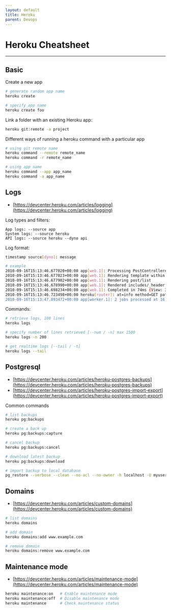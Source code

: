 ```yaml
---
layout: default
title: Heroku
parent: Devops
---
```


# Heroku Cheatsheet

---

## Basic

Create a new app

```sh
# generate random app name
heroku create

# specify app name
heroku create foo
```

Link a folder with an existing Heroku app:

```sh
heroku git:remote -a project
```

Different ways of running a heroku command with a particular app

```sh
# using git remote name
heroku command --remote remote_name
heroku command -r remote_name

# using app name
heroku command --app app_name
heroku command -a app_name
```

## Logs

- [https://devcenter.heroku.com/articles/logging](https://devcenter.heroku.com/articles/logging)

Log types and filters:

```
App logs: --source app
System logs: --source heroku
API logs: --source heroku --dyno api
```

Log format:

```sh
timestamp source[dyno]: message

# example
2010-09-16T15:13:46.677020+00:00 app[web.1]: Processing PostController#list (for 208.39.138.12 at 2010-09-16 15:13:46) [GET]
2010-09-16T15:13:46.677023+00:00 app[web.1]: Rendering template within layouts/application
2010-09-16T15:13:46.677902+00:00 app[web.1]: Rendering post/list
2010-09-16T15:13:46.678990+00:00 app[web.1]: Rendered includes/_header (0.1ms)
2010-09-16T15:13:46.698234+00:00 app[web.1]: Completed in 74ms (View: 31, DB: 40) | 200 OK [http://myapp.heroku.com/]
2010-09-16T15:13:46.723498+00:00 heroku[router]: at=info method=GET path="/posts" host=myapp.herokuapp.com" fwd="204.204.204.204" dyno=web.1 connect=1ms service=18ms status=200 bytes=975
2010-09-16T15:13:47.893472+00:00 app[worker.1]: 2 jobs processed at 16.6761 j/s, 0 failed ...
```

Commands:

```sh
# retrieve logs, 100 lines
heroku logs

# specify number of lines retrieved [--num / -n] max 1500
heroku logs -n 200

# get realtime logs [--tail / -t]
heroku logs --tail
```

## Postgresql

- [https://devcenter.heroku.com/articles/heroku-postgres-backups](https://devcenter.heroku.com/articles/heroku-postgres-backups)
- [https://devcenter.heroku.com/articles/heroku-postgres-import-export](https://devcenter.heroku.com/articles/heroku-postgres-import-export)

Common commands

```sh
# list backups
heroku pg:backups

# create a back up
heroku pg:backups:capture

# cancel backup
heroku pg:backups:cancel

# download latest backup
heroku pg:backups:download

# import backup to local database
pg_restore --verbose --clean --no-acl --no-owner -h localhost -U myuser -d mydb latest.dump
```

## Domains

- [https://devcenter.heroku.com/articles/custom-domains](https://devcenter.heroku.com/articles/custom-domains)

```sh
# list domains
heroku domains

# add domain
heroku domains:add www.example.com

# remove domain
heroku domains:remove www.example.com
```

## Maintenance mode

- [https://devcenter.heroku.com/articles/maintenance-mode](https://devcenter.heroku.com/articles/maintenance-mode)

```sh
heroku maintenance:on   # Enable maintenance mode
heroku maintenance:off  # Disable maintenance mode
heroku maintenance      # Check maintenance status
```
